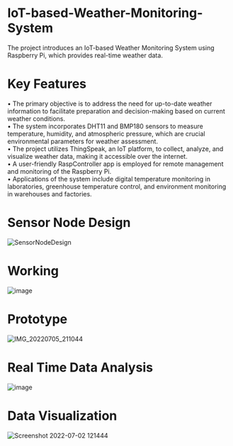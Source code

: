 # IoT-based-Weather-Monitoring-System
The project introduces an IoT-based Weather Monitoring System using Raspberry Pi, which provides real-time weather data.

# Key Features
• The primary objective is to address the need for up-to-date weather information to facilitate preparation and decision-making based on current weather conditions.<br>
• The system incorporates DHT11 and BMP180 sensors to measure temperature, humidity, and atmospheric pressure, which are crucial environmental parameters for weather assessment.<br>
• The project utilizes ThingSpeak, an IoT platform, to collect, analyze, and visualize weather data, making it accessible over the internet.<br>
• A user-friendly RaspController app is employed for remote management and monitoring of the Raspberry Pi.<br>
• Applications of the system include digital temperature monitoring in laboratories, greenhouse temperature control, and environment monitoring in warehouses and factories.

# Sensor Node Design
![SensorNodeDesign](https://github.com/G0ku1729/IoT-based-Weather-Monitoring-System/assets/145249135/c2f4d0da-f32b-4c0d-959d-e42f3042bbe5)

# Working
![image](https://github.com/G0ku1729/IoT-based-Weather-Monitoring-System/assets/145249135/f0ca411c-8971-446a-9e18-4510431ff3fe)

# Prototype
![IMG_20220705_211044](https://github.com/G0ku1729/IoT-based-Weather-Monitoring-System/assets/145249135/65a0455c-ba0b-493e-b519-d30ca8b984a5)

# Real Time Data Analysis
![image](https://github.com/G0ku1729/IoT-based-Weather-Monitoring-System/assets/145249135/7fa6f943-b6ab-4610-978e-a08a4c5c791c)

# Data Visualization
![Screenshot 2022-07-02 121444](https://github.com/G0ku1729/IoT-based-Weather-Monitoring-System/assets/145249135/00029cd2-fe5a-4c2b-8360-b9b470699cb2)
